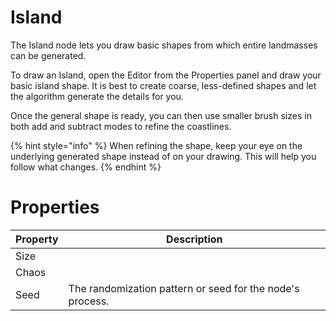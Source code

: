 # Island



The Island node lets you draw basic shapes from which entire landmasses can be generated.

To draw an Island, open the Editor from the Properties panel and draw your basic island shape. It is best to create coarse, less-defined shapes and let the algorithm generate the details for you.

Once the general shape is ready, you can then use smaller brush sizes in both add and subtract modes to refine the coastlines.

{% hint style="info" %}
When refining the shape, keep your eye on the underlying generated shape instead of on your drawing. This will help you follow what changes.
{% endhint %}


# Properties


| Property | Description| 
| -------- | -----------|
| Size |  |
| Chaos |  |
| Seed | The randomization pattern or seed for the node's process. |





